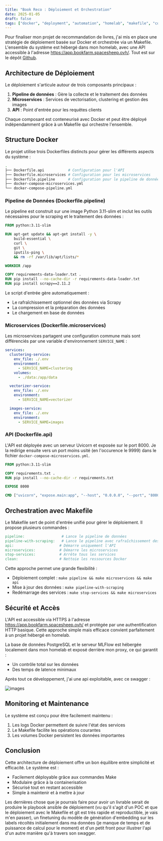 ```yaml
---
title: "Book Reco : Déploiement et Orchestration"
date: 2025-01-05
draft: false
tags: ["docker", "deployment", "automation", "homelab", "makefile", "containerization"]
---
```


Pour finaliser mon projet de recommandation de livres, j'ai mis en place une stratégie de déploiement basée sur Docker et orchestrée via un Makefile. L'ensemble du système est hébergé dans mon homelab, avec une API accessible à l'adresse https://app.bookfarm.spacesheep.ovh/. Tout est sur le dépôt [Github](https://github.com/nathanlq/book-reco).

## Architecture de Déploiement

Le déploiement s'articule autour de trois composants principaux :

1. **Pipeline de données** : Gère la collecte et le traitement des données
2. **Microservices** : Services de vectorisation, clustering et gestion des images
3. **API** : Point d'entrée pour les requêtes clients

Chaque composant est conteneurisé avec Docker et peut être déployé indépendamment grâce à un Makefile qui orchestre l'ensemble.

## Structure Docker

Le projet utilise trois Dockerfiles distincts pour gérer les différents aspects du système :

```bash
.
├── Dockerfile.api           # Configuration pour l'API
├── Dockerfile.microservices # Configuration pour les microservices
├── Dockerfile.pipeline      # Configuration pour le pipeline de données
├── docker-compose-microservices.yml
└── docker-compose-pipeline.yml
```

### Pipeline de Données (Dockerfile.pipeline)

Le pipeline est construit sur une image Python 3.11-slim et inclut les outils nécessaires pour le scraping et le traitement des données :

```dockerfile
FROM python:3.11-slim

RUN apt-get update && apt-get install -y \
    build-essential \
    curl \
    git \
    iputils-ping \
    && rm -rf /var/lib/apt/lists/*

WORKDIR /app

COPY requirements-data-loader.txt .
RUN pip install --no-cache-dir -r requirements-data-loader.txt
RUN pip install scrapy==2.11.2
```

Le script d'entrée gère automatiquement :
- Le rafraîchissement optionnel des données via Scrapy
- La compression et la préparation des données
- Le chargement en base de données

### Microservices (Dockerfile.microservices)

Les microservices partagent une configuration commune mais sont différenciés par une variable d'environnement `SERVICE_NAME` :

```yaml
services:
  clustering-service:
    env_file: ./.env
    environment:
      - SERVICE_NAME=clustering
    volumes:
      - ./data:/app/data

  vectorizer-service:
    env_file: ./.env
    environment:
      - SERVICE_NAME=vectorizer

  images-service:
    env_file: ./.env
    environment:
      - SERVICE_NAME=images
```

### API (Dockerfile.api)

L'API est déployée avec un serveur Uvicorn et exposée sur le port 8000. Je la redirige ensuite vers un port moins usité (en l'occurence le 9999) dans le fichier `docker-compose-microservices.yml`.

```dockerfile
FROM python:3.11-slim

COPY requirements.txt .
RUN pip install --no-cache-dir -r requirements.txt

EXPOSE 8000

CMD ["uvicorn", "expose.main:app", "--host", "0.0.0.0", "--port", "8000"]
```

## Orchestration avec Makefile

Le Makefile sert de point d'entrée unifié pour gérer le déploiement. Il propose plusieurs commandes :

```makefile
pipeline:                 # Lance le pipeline de données
pipeline-with-scraping:   # Lance le pipeline avec rafraîchissement des données
api:                     # Démarre uniquement l'API
microservices:           # Démarre les microservices
stop-services:           # Arrête tous les services
clean:                   # Nettoie les ressources Docker
```

Cette approche permet une grande flexibilité :
- Déploiement complet : `make pipeline && make microservices && make api`
- Mise à jour des données : `make pipeline-with-scraping`
- Redémarrage des services : `make stop-services && make microservices`

## Sécurité et Accès

L'API est accessible via HTTPS à l'adresse https://app.bookfarm.spacesheep.ovh/ et protégée par une authentification HTTP basique. Cette approche simple mais efficace convient parfaitement à un projet hébergé en homelab.

La base de données PostgreSQL et le serveur MLFlow est hébergée localement dans mon homelab et exposé derrière mon proxy, ce qui garantit :
- Un contrôle total sur les données
- Des temps de latence minimaux

Après tout ce développement, j'ai une api exploitable, avec ce swagger :

![images](/swagger.png)

## Monitoring et Maintenance

Le système est conçu pour être facilement maintenu :
1. Les logs Docker permettent de suivre l'état des services
2. Le Makefile facilite les opérations courantes
3. Les volumes Docker persistent les données importantes

## Conclusion

Cette architecture de déploiement offre un bon équilibre entre simplicité et efficacité. Le système est :
- Facilement déployable grâce aux commandes Make
- Modulaire grâce à la containerisation
- Sécurisé tout en restant accessible
- Simple à maintenir et à mettre à jour

Les dernières chose que je pourrais faire pour avoir un livrable serait de produire le playbook ansible de déploiement (vu qu'il s'agit d'un POC et que le déploiement avec le Makefile et git est très rapide et reproductible, je vais m'en passer), un finetuning du modèle de génération d'embedding sur les labels récoltés initialement dans ma données (je manque de temps et de puissance de calcul pour le moment) et d'un petit front pour illustrer l'api d'un autre manière qu'à travers son swagger.